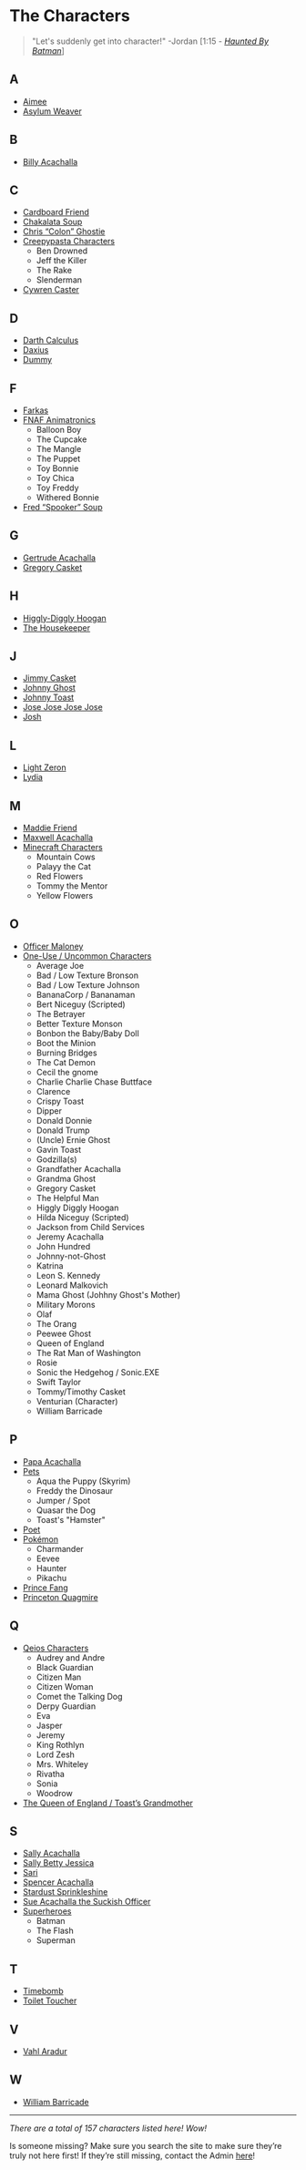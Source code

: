 # The Characters

> "Let's suddenly get into character!" -Jordan \[1:15 - [*Haunted By Batman*](https://youtu.be/LymOGelRMwc)]

## **A**
- [Aimee](5.Characters/Aimee.md)
- [Asylum Weaver](5.Characters/Asylum_Weaver.md)

## **B**
- [Billy Acachalla](5.Characters/Billy_Acachalla.md)

## **C**
- [Cardboard Friend](5.Characters/Cardboard_Friend.md)
- [Chakalata Soup](5.Characters/Chakalata_Soup.md)
- [Chris “Colon” Ghostie](5.Characters/Chris_Colon_Ghostie.md)
- [Creepypasta Characters](5.Characters/Creepypastas.md)
  - Ben Drowned
  - Jeff the Killer
  - The Rake
  - Slenderman
- [Cywren Caster](5.Characters/Cywren_Caster.md)

## **D**
- [Darth Calculus](5.Characters/Darth_Calculus.md)
- [Daxius](5.Characters/Daxius.md)
- [Dummy](5.Characters/Dummy.md)

## **F**
- [Farkas](5.Characters/Farkas.md)
- [FNAF Animatronics](5.Characters/FNAF_Animatronics.md)
  - Balloon Boy
  - The Cupcake
  - The Mangle
  - The Puppet
  - Toy Bonnie
  - Toy Chica
  - Toy Freddy
  - Withered Bonnie
- [Fred “Spooker” Soup](5.Characters/Fred_Spooker_Soup.md)

## **G**
- [Gertrude Acachalla](5.Characters/Gertrude_Acachalla.md)
- [Gregory Casket](5.Characters/Gregory_Casket.md)

## **H**
- [Higgly-Diggly Hoogan](5.Characters/Higgly-Diggly_Hoogan.md)
- [The Housekeeper](5.Characters/Housekeeper.md)

## **J**
- [Jimmy Casket](5.Characters/Jimmy_Casket.md)
- [Johnny Ghost](5.Characters/Johnny_Ghost.md)
- [Johnny Toast](5.Characters/Johnny_Toast.md)
- [Jose Jose Jose Jose](5.Characters/Jose_Jose_Jose_Jose.md)
- [Josh](5.Characters/Josh.md)

## **L**
- [Light Zeron](5.Characters/Light_Zeron.md)
- [Lydia](5.Characters/Lydia.md)

## **M**
- [Maddie Friend](5.Characters/Maddie_Friend.md)
- [Maxwell Acachalla](5.Characters/Maxwell_Acachalla.md)
- [Minecraft Characters](5.Characters/Minecraft_Characters.md)
  - Mountain Cows
  - Palayy the Cat
  - Red Flowers
  - Tommy the Mentor
  - Yellow Flowers

## **O**
- [Officer Maloney](5.Characters/Officer_Maloney.md)
- [One-Use / Uncommon Characters](5.Characters/One-Use_Uncommon.md)
  - Average Joe
  - Bad / Low Texture Bronson
  - Bad / Low Texture Johnson
  - BananaCorp / Bananaman
  - Bert Niceguy \(Scripted)
  - The Betrayer
  - Better Texture Monson
  - Bonbon the Baby/Baby Doll
  - Boot the Minion
  - Burning Bridges
  - The Cat Demon
  - Cecil the gnome
  - Charlie Charlie Chase Buttface
  - Clarence
  - Crispy Toast
  - Dipper
  - Donald Donnie
  - Donald Trump
  - \(Uncle) Ernie Ghost
  - Gavin Toast
  - Godzilla\(s)
  - Grandfather Acachalla
  - Grandma Ghost
  - Gregory Casket
  - The Helpful Man
  - Higgly Diggly Hoogan
  - Hilda Niceguy \(Scripted)
  - Jackson from Child Services
  - Jeremy Acachalla
  - John Hundred
  - Johnny-not-Ghost
  - Katrina
  - Leon S. Kennedy
  - Leonard Malkovich
  - Mama Ghost \(Johhny Ghost's Mother)
  - Military Morons
  - Olaf
  - The Orang
  - Peewee Ghost
  - Queen of England
  - The Rat Man of Washington
  - Rosie
  - Sonic the Hedgehog / Sonic.EXE
  - Swift Taylor
  - Tommy/Timothy Casket
  - Venturian \(Character)
  - William Barricade 

## **P**
- [Papa Acachalla](5.Characters/Papa_Acachalla.md)
- [Pets](5.Characters/Pets.md)
  - Aqua the Puppy \(Skyrim)
  - Freddy the Dinosaur
  - Jumper / Spot
  - Quasar the Dog
  - Toast's "Hamster"
- [Poet](5.Characters/Poet.md)
- [Pokémon](5.Characters/Pokemon.md)
  - Charmander
  - Eevee
  - Haunter
  - Pikachu
- [Prince Fang](5.Characters/Prince_Fang.md)
- [Princeton Quagmire](5.Characters/Princeton_Quagmire.md)

## **Q**
- [Qeios Characters](5.Characters/Qeios_Characters.md)
  - Audrey and Andre
  - Black Guardian
  - Citizen Man
  - Citizen Woman
  - Comet the Talking Dog
  - Derpy Guardian
  - Eva
  - Jasper
  - Jeremy
  - King Rothlyn
  - Lord Zesh
  - Mrs. Whiteley
  - Rivatha
  - Sonia
  - Woodrow
- [The Queen of England / Toast’s Grandmother](5.Characters/Queen_of_England.md)

## **S**
- [Sally Acachalla](5.Characters/Sally_Acachalla.md)
- [Sally Betty Jessica](5.Characters/Sally_Betty_Jessica.md)
- [Sari](5.Characters/Sari.md)
- [Spencer Acachalla](5.Characters/Spencer_Acachalla.md)
- [Stardust Sprinkleshine](5.Characters/Stardust/Sprinkleshine.md)
- [Sue Acachalla the Suckish Officer](5.Characters/Sue_Acachalla.md)
- [Superheroes](5.Characters/Superheroes.md)
  - Batman
  - The Flash
  - Superman

## **T**
- [Timebomb](5.Characters/Timebomb.md)
- [Toilet Toucher](5.Characters/Toilet_Toucher.md)

## **V**
- [Vahl Aradur](5.Characters/Vahl_Aradur.md)

## **W**
- [William Barricade](5.Characters/William_Barricade.md)

----

*There are a total of 157 characters listed here! Wow!*

Is someone missing? Make sure you search the site to make sure they’re truly not here first! If they’re still missing, contact the Admin [here](../chapter_2.md)!